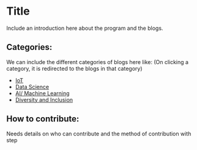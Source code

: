 # Title

Include an introduction here about the program and the blogs.

## Categories:
We can include the different categories of blogs here like:
(On clicking a category, it is redirected to the blogs in that category)
- [IoT](https://github.com/Vidushi-Gupta/Blogs/tree/main/IoT)
- [Data Science](https://github.com/Vidushi-Gupta/Blogs/tree/main/Data%20Science)
- [AI/ Machine Learning](https://github.com/Vidushi-Gupta/Blogs/tree/main/AI%20-%20Machine%20Learning)
- [Diversity and Inclusion](https://github.com/Vidushi-Gupta/Blogs/tree/main/Diversity%20and%20Inclusion)

## How to contribute:
Needs details on who can contribute and the method of contribution with step
